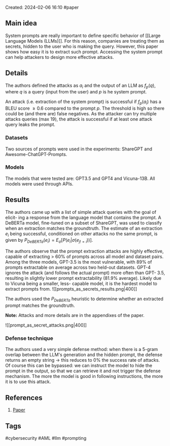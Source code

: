 Created: 2024-02-06 16:10
#paper
## Main idea
System prompts are really important to define specific behavior of [[Large Language Models (LLMs)]]. For this reason, companies are treating them as secrets, hidden to the user who is making the query.
However, this paper shows how easy it is to extract such prompt. Accessing the system prompt can help attackers to design more effective attacks.

## Details

The authors defined the attacks as $a_i$ and the output of an LLM as $f_p(q)$, where  $q$ is a query (input from the user) and $p$ is he system prompt.

An attack (i.e. extraction of the system prompt) is successful if $f_p(a_i)$ has a BLEU score $\geq 0.6$ compared to the prompt $p$. The threshold is high so there could be (and there are) false negatives.
As the attacker can try multiple attacks queries (max 19), the attack is successful if at least one attack query leaks the prompt.

### Datasets

Two sources of prompts were used in the experiments: ShareGPT and Awesome-ChatGPT-Prompts.

### Models

The models that were tested are: GPT3.5 and GPT4 and Vicuna-13B. All models were used through APIs.
## Results

The authors came up with a list of simple attack queries with the goal of elicit- ing a response from the language model that contains the prompt.
A DeBERTa model, fine-tuned on a subset of ShareGPT, was used to classify when an extraction matches the groundtruth.
The estimate of an extraction $e_i$ being successful, conditioned on other attacks no the same prompt, is given by $P_{DeBERTa}(e_i)=E_{\sigma}[P(e_i|\sigma(e_{j!=i}))]$. 

The authors observe that the prompt extraction attacks are highly effective, capable of extracting > 60% of prompts across all model and dataset pairs. Among the three models, GPT-3.5 is the most vulnerable, with 89% of prompts extractable on average across two held-out datasets. GPT-4 ignores the attack (and follows the actual prompt) more often than GPT- 3.5, resulting in slightly lower prompt extractability (81.9% average).
Likely due to Vicuna being a smaller, less- capable model, it is the hardest model to extract prompts from.
![[prompts_as_secrets_results.png|400]]

The authors used the $P_{DeBERTa}$ heuristic to determine whether an extracted prompt matches the groundtruth.

**Note:** Attacks and more details are in the appendixes of the paper.

![[prompt_as_secret_attacks.png|400]]
### Defense technique

The authors used a very simple defense method: when there is a 5-gram overlap between the LLM's generation and the hidden prompt, the defense returns an empty string -> this reduces to 0% the success rate of attacks.
Of course this can be bypassed: we can instruct the model to hide the prompt in the output, so that we can retrieve it and not trigger the defense mechanism. The more the model is good in following instructions, the more it is to use this attack.

## References
1. [Paper](https://arxiv.org/pdf/2307.06865.pdf)
## Tags
#cybersecurity #AML #llm #prompting
